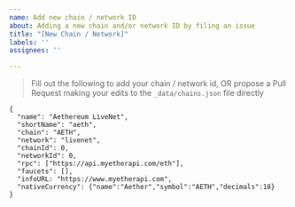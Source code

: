 ```yaml
---
name: Add new chain / network ID
about: Adding a new chain and/or network ID by filing an issue
title: "[New Chain / Network]"
labels: ''
assignees: ''

---
```


> Fill out the following to add your chain / network id, OR propose a Pull Request making your edits to the ```_data/chains.json``` file directly

```
{
  "name": "Aethereum LiveNet",
  "shortName": "aeth",
  "chain": "AETH",
  "network": "livenet",
  "chainId": 0,
  "networkId": 0,
  "rpc": ["https://api.myetherapi.com/eth"],
  "faucets": [],
  "infoURL: "https://www.myetherapi.com",
  "nativeCurrency": {"name":"Aether","symbol":"AETH","decimals":18}
}
```
